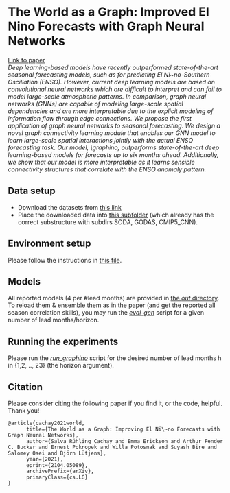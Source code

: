 # The World as a Graph: Improved El Nino Forecasts with Graph Neural Networks 
[Link to paper](https://arxiv.org/abs/2104.05089) <br>
*Deep learning-based models have recently outperformed state-of-the-art seasonal forecasting models, such as for predicting 
El Ni\~no-Southern Oscillation (ENSO). 
However, current deep learning models are based on convolutional neural networks which are difficult to interpret and can fail to model large-scale atmospheric patterns. In comparison, graph neural networks (GNNs) are capable of modeling large-scale spatial dependencies and are more interpretable due to the explicit modeling of information flow through edge connections.
We propose the first application of graph neural networks to seasonal forecasting.
We design a novel graph connectivity learning module that enables our GNN model to learn large-scale spatial interactions jointly with the actual ENSO forecasting task.
Our model, \graphino, outperforms state-of-the-art deep learning-based
models for forecasts up to six months ahead.
Additionally, we show that our model is more interpretable as it learns sensible connectivity structures that correlate with the ENSO anomaly pattern.*

## Data setup
- Download the datasets from [this link](https://drive.google.com/drive/folders/15L2cvpAQv_c6c6gmJ8RnR2tQ_mHQR9Oz?usp=sharing)
- Place the downloaded data into [this subfolder](Data) (which already has the correct substructure with subdirs SODA, GODAS, CMIP5_CNN).

## Environment setup
Please follow the instructions in [this file](ENVIRONMENT.md).

## Models

All reported models (4 per #lead months) are provided in [the *out* directory](out/).
To reload them & ensemble them as in the paper (and get the reported all season correlation skills), 
you may run the [*eval_gcn*](eval_gcn.py) script for a given number of lead months/horizon.

## Running the experiments

Please run the [*run_graphino*](run_graphino.py) script for the desired number of lead months h in {1,2, .., 23} (the horizon argument).

## Citation

Please consider citing the following paper if you find it, or the code, helpful. Thank you!

    @article{cachay2021world,
          title={The World as a Graph: Improving El Ni\~no Forecasts with Graph Neural Networks}, 
          author={Salva Rühling Cachay and Emma Erickson and Arthur Fender C. Bucker and Ernest Pokropek and Willa Potosnak and Suyash Bire and Salomey Osei and Björn Lütjens},
          year={2021},
          eprint={2104.05089},
          archivePrefix={arXiv},
          primaryClass={cs.LG}
    }
